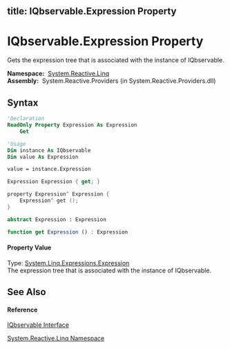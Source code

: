 title: IQbservable.Expression Property
---
# IQbservable.Expression Property

Gets the expression tree that is associated with the instance of IQbservable.

**Namespace:**  [System.Reactive.Linq](System.Reactive.Linq/System.Reactive.Linq)  
**Assembly:**  System.Reactive.Providers (in System.Reactive.Providers.dll)

## Syntax

```vb
'Declaration
ReadOnly Property Expression As Expression
    Get
```

```vb
'Usage
Dim instance As IQbservable
Dim value As Expression

value = instance.Expression
```

```csharp
Expression Expression { get; }
```

```c++
property Expression^ Expression {
    Expression^ get ();
}
```

```fsharp
abstract Expression : Expression
```

```javascript
function get Expression () : Expression
```

#### Property Value

Type: [System.Linq.Expressions.Expression](https://msdn.microsoft.com/en-us/library/Bb356138)  
The expression tree that is associated with the instance of IQbservable.

## See Also

#### Reference

[IQbservable Interface](IQbservable/IQbservable)

[System.Reactive.Linq Namespace](System.Reactive.Linq/System.Reactive.Linq)





